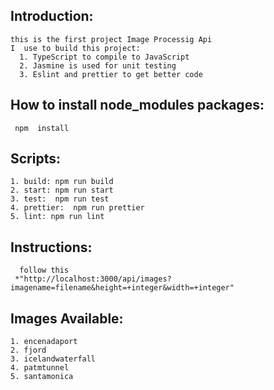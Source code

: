   ## Introduction:

    this is the first project Image Processig Api
    I  use to build this project:
      1. TypeScript to compile to JavaScript
      2. Jasmine is used for unit testing
      3. Eslint and prettier to get better code


   ## How to install node_modules packages:

     npm  install 


   ## Scripts:
   
    1. build: npm run build
    2. start: npm run start
    3. test:  npm run test
    4. prettier:  npm run prettier
    5. lint: npm run lint
	
   ## Instructions:
	
	  follow this 
	 *"http://localhost:3000/api/images?imagename=filename&height=+integer&width=+integer"
	 
	 
   ## Images Available:
	 
	1. encenadaport
	2. fjord
	3. icelandwaterfall
	4. patmtunnel
	5. santamonica
	 
